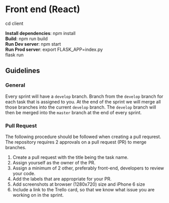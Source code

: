 <h1>Front end (React)</h1>

cd client

<b>Install dependencies</b>: npm install <br>
<b>Build</b>: npm run build <br>
<b>Run Dev server</b>: npm start <br>
<b>Run Prod server</b>: export FLASK_APP=index.py<br>
flask run

## Guidelines

### General
  Every sprint will have a `develop` branch. Branch from the `develop` branch for each task that is assigned to you. At the end of the sprint we will merge all those branches into the current `develop` branch. The `develop` branch will then be merged into the `master` branch at the end of every sprint.
  
### Pull Request
  The following procedure should be followed when creating a pull requrest. The repository requires 2 approvals on a pull request (PR) to merge branches. 
  1. Create a pull request with the title being the task name.
  2. Assign yourself as the owner of the PR.
  3. Assign a minimum of 2 other, preferably front-end,  developers to review your code.
  4. Add the labels that are appropriate for your PR.
  5. Add screenshots at browser (1280x720) size and iPhone 6 size
  6. Include a link to the Trello card, so that we know what issue you are working on in the sprint.